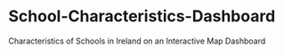 # School-Characteristics-Dashboard
Characteristics of Schools in Ireland on an Interactive Map Dashboard
